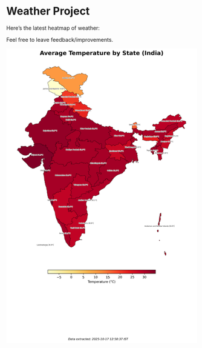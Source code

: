 # Weather Project

Here’s the latest heatmap of weather:

Feel free to leave feedback/improvements.

![India Heatmap](docs/assets/india_heatmap.png?v=F1EE47)
